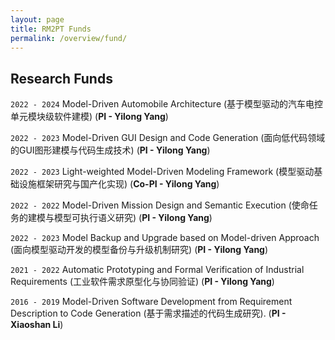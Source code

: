 ```yaml
---
layout: page
title: RM2PT Funds
permalink: /overview/fund/
---
```


## Research Funds

`2022 - 2024`  Model-Driven Automobile Architecture (基于模型驱动的汽车电控单元模块级软件建模) (**PI - Yilong Yang**)

`2022 - 2023`  Model-Driven GUI Design and Code Generation (面向低代码领域的GUI图形建模与代码生成技术) (**PI - Yilong Yang**)

`2022 - 2023`  Light-weighted Model-Driven Modeling Framework (模型驱动基础设施框架研究与国产化实现) (**Co-PI - Yilong Yang**)

`2022 - 2022`  Model-Driven Mission Design and Semantic Execution (使命任务的建模与模型可执行语义研究) (**PI - Yilong Yang**)

`2022 - 2023`  Model Backup and Upgrade based on Model-driven Approach (面向模型驱动开发的模型备份与升级机制研究) (**PI - Yilong Yang**)

`2021 - 2022`  Automatic Prototyping and Formal Verification of Industrial Requirements (工业软件需求原型化与协同验证) (**PI - Yilong Yang**)

`2016 - 2019` Model-Driven Software Development from Requirement Description to Code Generation (基于需求描述的代码生成研究). (**PI - Xiaoshan Li**)
